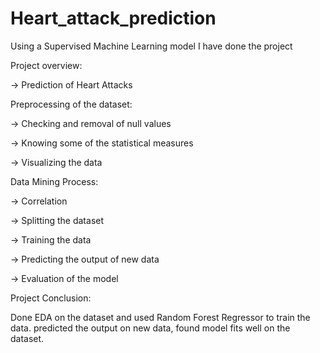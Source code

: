# Heart_attack_prediction

Using a Supervised Machine Learning model I have done the project

Project overview:

-> Prediction of Heart Attacks

Preprocessing of the dataset:

-> Checking and removal of null values

-> Knowing some of the statistical measures

-> Visualizing the data

Data Mining Process:

-> Correlation 

-> Splitting the dataset

-> Training the data 

-> Predicting the output of new data

-> Evaluation of the model

Project Conclusion:

Done EDA on the dataset and used Random Forest Regressor to train the data. predicted the output on new data, found model fits well on the dataset.   
